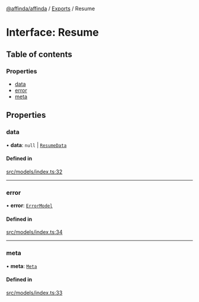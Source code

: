 [@affinda/affinda](../README.md) / [Exports](../modules.md) / Resume

# Interface: Resume

## Table of contents

### Properties

- [data](Resume.md#data)
- [error](Resume.md#error)
- [meta](Resume.md#meta)

## Properties

### data

• **data**: ``null`` \| [`ResumeData`](ResumeData.md)

#### Defined in

[src/models/index.ts:32](https://github.com/affinda/affinda-typescript/blob/716efb7/src/models/index.ts#L32)

___

### error

• **error**: [`ErrorModel`](ErrorModel.md)

#### Defined in

[src/models/index.ts:34](https://github.com/affinda/affinda-typescript/blob/716efb7/src/models/index.ts#L34)

___

### meta

• **meta**: [`Meta`](Meta.md)

#### Defined in

[src/models/index.ts:33](https://github.com/affinda/affinda-typescript/blob/716efb7/src/models/index.ts#L33)
